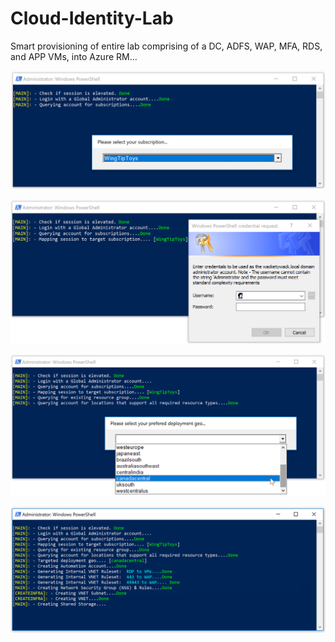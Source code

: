# Cloud-Identity-Lab
Smart provisioning of entire lab comprising of a DC, ADFS, WAP, MFA, RDS, and APP VMs, into Azure RM...

![Cloud-Identity-Lab](DocImages/1.png)

![Cloud-Identity-Lab](DocImages/2.png)

![Cloud-Identity-Lab](DocImages/3.png)

![Cloud-Identity-Lab](DocImages/4.png)

